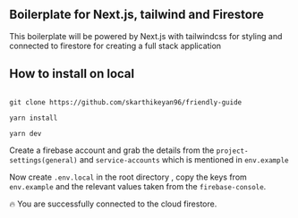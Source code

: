 ## Boilerplate for Next.js, tailwind and Firestore

This boilerplate will be powered by Next.js with tailwindcss for styling and connected to firestore for creating a full stack application

## How to install on local

```shell

git clone https://github.com/skarthikeyan96/friendly-guide

yarn install

yarn dev
```

Create a firebase account and grab the details from the `project-settings(general)` and `service-accounts` which is mentioned in `env.example`

Now create `.env.local` in the root directory , copy the keys from `env.example` and the relevant values taken from the `firebase-console`.

🔥 You are successfully connected to the cloud firestore.
